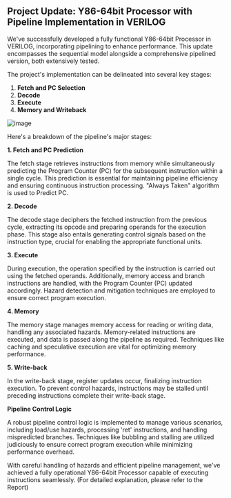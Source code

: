 ## Project Update: Y86-64bit Processor with Pipeline Implementation in VERILOG

We've successfully developed a fully functional Y86-64bit Processor in VERILOG, incorporating pipelining to enhance performance. This update encompasses the sequential model alongside a comprehensive pipelined version, both extensively tested.

The project's implementation can be delineated into several key stages:

1. **Fetch and PC Selection**
2. **Decode**
3. **Execute**
4. **Memory and Writeback**

![image](https://github.com/priyamandot/Y86-64bit-Processor/assets/139869341/25270497-8229-4a72-99e2-b09ddbd0fd45)


Here's a breakdown of the pipeline's major stages:

**1. Fetch and PC Prediction**

The fetch stage retrieves instructions from memory while simultaneously predicting the Program Counter (PC) for the subsequent instruction within a single cycle. This prediction is essential for maintaining pipeline efficiency and ensuring continuous instruction processing. "Always Taken" algorithm is used to Predict PC.

**2. Decode**

The decode stage deciphers the fetched instruction from the previous cycle, extracting its opcode and preparing operands for the execution phase. This stage also entails generating control signals based on the instruction type, crucial for enabling the appropriate functional units.

**3. Execute**

During execution, the operation specified by the instruction is carried out using the fetched operands. Additionally, memory access and branch instructions are handled, with the Program Counter (PC) updated accordingly. Hazard detection and mitigation techniques are employed to ensure correct program execution.

**4. Memory**

The memory stage manages memory access for reading or writing data, handling any associated hazards. Memory-related instructions are executed, and data is passed along the pipeline as required. Techniques like caching and speculative execution are vital for optimizing memory performance.

**5. Write-back**

In the write-back stage, register updates occur, finalizing instruction execution. To prevent control hazards, instructions may be stalled until preceding instructions complete their write-back stage.

**Pipeline Control Logic**

A robust pipeline control logic is implemented to manage various scenarios, including load/use hazards, processing 'ret' instructions, and handling mispredicted branches. Techniques like bubbling and stalling are utilized judiciously to ensure correct program execution while minimizing performance overhead.

With careful handling of hazards and efficient pipeline management, we've achieved a fully operational Y86-64bit Processor capable of executing instructions seamlessly.
(For detailed explanation, please refer to the Report)
